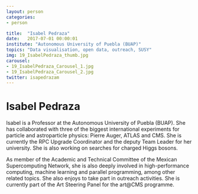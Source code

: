 ```yaml
---
layout: person
categories:
- person

title:  "Isabel Pedraza"
date:   2017-07-01 00:00:01
institute: "Autonomous University of Puebla (BUAP)"
topics: "Data visualisation, open data, outreach, SUSY"
img: 19_IsabelPedraza_thumb.jpg
carousel:
- 19_IsabelPedraza_Carousel_1.jpg
- 19_IsabelPedraza_Carousel_2.jpg
twitter: isapedrazam
---
```


# Isabel Pedraza

Isabel is a Professor at the Autonomous University of Puebla (BUAP). She has collaborated with three of the biggest international experiments for particle and astroparticle physics: Pierre Auger, ATLAS and CMS. She is currently the RPC Upgrade Coordinator and the deputy Team Leader for her university. She is also working on searches for charged Higgs bosons.

As member of the Academic and Technical Committee of the Mexican Supercomputing Network, she is also deeply involved in high-performance computing, machine learning and parallel programming, among other related topics. She also enjoys to take part in outreach activities. She is currently part of the Art Steering Panel for the art@CMS programme.
